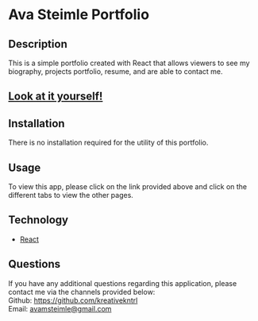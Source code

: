 # Ava Steimle Portfolio

## Description

This is a simple portfolio created with React that allows viewers to see my biography, projects portfolio, resume, and are able to contact me.
## [Look at it yourself!](https://kreativekntrl.github.io/state-of-mine/)


## Installation

There is no installation required for the utility of this portfolio.

## Usage

To view this app, please click on the link provided above and click on the different tabs to view the other pages.

## Technology

- [React](https://reactjs.org/)<br>


## Questions

If you have any additional questions regarding this application, please contact me via the channels provided below:<br />
Github: https://github.com/kreativekntrl<br>
Email: avamsteimle@gmail.com